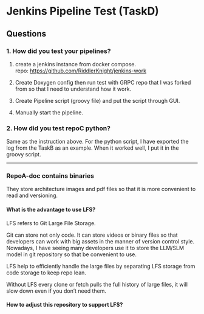 # Jenkins Pipeline Test (TaskD)

## Questions

### 1. How did you test your pipelines?

1. create a jenkins instance from docker compose.\
   repo: <https://github.com/RiddlerKnight/jenkins-work>

2. Create Doxygen config then run test with GRPC repo that I was forked from so that I need to understand how it work.

3. Create Pipeline script (groovy file) and put the script through GUI.

4. Manually start the pipeline.

### 2. How did you test repoC python?

Same as the instruction above. For the python script, I have exported the log from the TaskB as an example. When it worked well, I put it in the groovy script.

---

### RepoA-doc contains binaries

They store architecture images and pdf files so that it is more convenient to read and versioning.

#### What is the advantage to use LFS?

LFS refers to Git Large File Storage.

Git can store not only code. It can store videos or binary files so that developers can work with big assets in the manner of version control style. \
Nowadays, I have seeing many developers use it to store the LLM/SLM model in git repository so that be convenient to use.

LFS help to efficiently handle the large files by separating LFS storage from code storage to keep repo lean.

Without LFS every clone or fetch pulls the full history of large files, it will slow down even if you don’t need them.

#### How to adjust this repository to support LFS?
